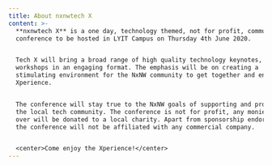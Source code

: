 ```yaml
---
title: About nxnwtech X
content: >-
  **nxnwtech X** is a one day, technology themed, not for profit, community
  conference to be hosted in LYIT Campus on Thursday 4th June 2020.


  Tech X will bring a broad range of high quality technology keynotes, talks and
  workshops in an engaging format. The emphasis will be on creating a
  stimulating environment for the NxNW community to get together and enjoy the
  Xperience.


  The conference will stay true to the NxNW goals of supporting and promoting
  the local tech community. The conference is not for profit, any monies left
  over will be donated to a local charity. Apart from sponsorship endorsements,
  the conference will not be affiliated with any commercial company. 


  <center>Come enjoy the Xperience!</center>
---
```


